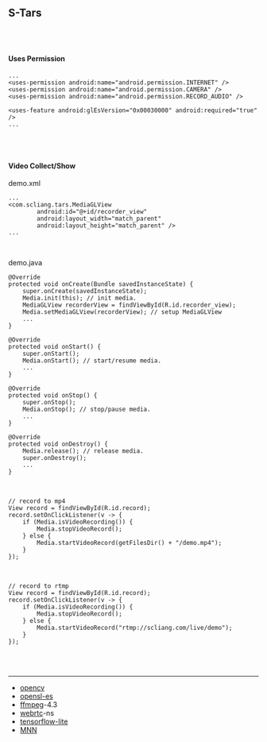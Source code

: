 ## S-Tars

<br /><br />

#### Uses Permission

```
...
<uses-permission android:name="android.permission.INTERNET" />
<uses-permission android:name="android.permission.CAMERA" />
<uses-permission android:name="android.permission.RECORD_AUDIO" />

<uses-feature android:glEsVersion="0x00030000" android:required="true" />
...
```

<br /><br />

#### Video Collect/Show

demo.xml
```
...
<com.scliang.tars.MediaGLView
        android:id="@+id/recorder_view"
        android:layout_width="match_parent"
        android:layout_height="match_parent" />
...
```

<br />

demo.java
```
@Override
protected void onCreate(Bundle savedInstanceState) {
    super.onCreate(savedInstanceState);
    Media.init(this); // init media.
    MediaGLView recorderView = findViewById(R.id.recorder_view);
    Media.setMediaGLView(recorderView); // setup MediaGLView
    ...
}

@Override
protected void onStart() {
    super.onStart();
    Media.onStart(); // start/resume media.
    ...
}

@Override
protected void onStop() {
    super.onStop();
    Media.onStop(); // stop/pause media.
    ...
}

@Override
protected void onDestroy() {
    Media.release(); // release media.
    super.onDestroy();
    ...
}
```

<br />

```
// record to mp4
View record = findViewById(R.id.record);
record.setOnClickListener(v -> {
    if (Media.isVideoRecording()) {
        Media.stopVideoRecord();
    } else {
        Media.startVideoRecord(getFilesDir() + "/demo.mp4");
    }
});
```

<br />

```
// record to rtmp
View record = findViewById(R.id.record);
record.setOnClickListener(v -> {
    if (Media.isVideoRecording()) {
        Media.stopVideoRecord();
    } else {
        Media.startVideoRecord("rtmp://scliang.com/live/demo");
    }
});
```

<br /><br />

---

- [opencv](https://github.com/opencv/opencv)
- [opensl-es](https://developer.android.google.cn/ndk/guides/audio/opensl)
- [ffmpeg](https://github.com/FFmpeg/FFmpeg)-4.3
- [webrtc](https://github.com/webrtc)-ns
- [tensorflow-lite](https://tensorflow.google.cn/lite/)
- [MNN](https://github.com/alibaba/MNN)
